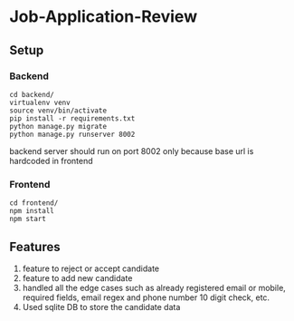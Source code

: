 # Job-Application-Review

## Setup

### Backend

```
cd backend/
virtualenv venv
source venv/bin/activate
pip install -r requirements.txt
python manage.py migrate
python manage.py runserver 8002
```

backend server should run on port 8002 only because base url is hardcoded in frontend

### Frontend

```
cd frontend/
npm install
npm start
```

## Features

1. feature to reject or accept candidate
2. feature to add new candidate
3. handled all the edge cases such as already registered email or mobile, required fields, email regex and phone number 10 digit check, etc.
4. Used sqlite DB to store the candidate data
